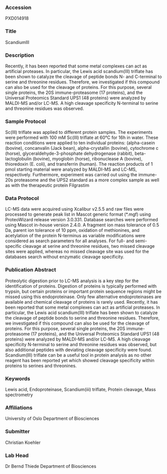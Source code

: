 ### Accession
PXD014918

### Title
ScandiumIII

### Description
Recently, it has been reported that some metal complexes can act as artificial proteases. In particular, the Lewis acid scandium(III) triflate has been shown to catalyze the cleavage of peptide bonds N- and C-terminal to serine and threonine residues. Therefore, we investigated if this compound can also be used for the cleavage of proteins. For this purpose, several single proteins, the 20S immune-proteasome (17 proteins), and the Universal Proteomics Standard UPS1 (48 proteins) were analyzed by MALDI-MS and/or LC-MS. A high cleavage specificity N-terminal to serine and threonine residues was observed.

### Sample Protocol
Sc(III) triflate was applied to different protein samples. The experiments were performed with 100 mM Sc(III) triflate at 60°C for 16h in water. These reaction conditions were applied to ten individual proteins: (alpha-casein (bovine), concanvalin (Jack bean), alpha-crystallin (bovine), cytochrome c (horse), glyceraldehyde-3-phosphate dehydrogenase (rabbit), beta-lactoglobulin (bovine), myoglobin (horse), ribonuclease A (bovine), thioredoxin (E. coli), and transferrin (human). The reaction products of 1 pmol starting material were analyzed by MALDI-MS and LC-MS, respectively. Furthermore, experiment was carried out using the immune-20s proteasome and the UPS2 standard as a more complex sample as well as with the therapeutic protein Filgrastim

### Data Protocol
LC-MS data were acquired using Xcalibur v2.5.5 and raw files were processed to generate peak list in Mascot generic format (*.mgf) using ProteoWizard release version 3.0.331. Database searches were performed using Mascot in-house version 2.4.0. A fragment ion mass tolerance of 0.5 Da, parent ion tolerance of 10 ppm, oxidation of methionines, and acetylation of the protein N-terminus as variable modifications were considered as search parameters for all analyses. For full- and semi-specific cleavage at serine and threonine residues, two missed cleavage sites were applied, whereas no missed cleavage site was used for the databases search without enzymatic cleavage specificity.

### Publication Abstract
Proteolytic digestion prior to LC-MS analysis is a key step for the identification of proteins. Digestion of proteins is typically performed with trypsin, but certain proteins or important protein sequence regions might be missed using this endoproteinase. Only few alternative endoproteinases are available and chemical cleavage of proteins is rarely used. Recently, it has been reported that some metal complexes can act as artificial proteases. In particular, the Lewis acid scandium(III) triflate has been shown to catalyze the cleavage of peptide bonds to serine and threonine residues. Therefore, we investigated if this compound can also be used for the cleavage of proteins. For this purpose, several single proteins, the 20S immune-proteasome (17 proteins), and the Universal Proteomics Standard UPS1 (48 proteins) were analyzed by MALDI-MS and/or LC-MS. A high cleavage specificity N-terminal to serine and threonine residues was observed, but also additional peptides with deviating cleavage specificity were found. Scandium(III) triflate can be a useful tool in protein analysis as no other reagent has been reported yet which showed cleavage specificity within proteins to serines and threonines.

### Keywords
Lewis acid, Endoproteinase, Scandium(iii) triflate, Protein cleavage, Mass spectrometry

### Affiliations
University of Oslo
Department of Biosciences

### Submitter
Christian Koehler

### Lab Head
Dr Bernd Thiede
Department of Biosciences


